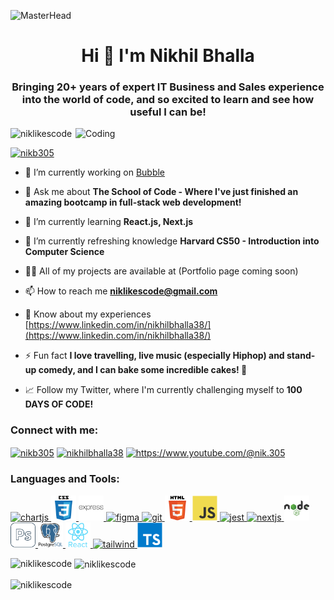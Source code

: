 ![MasterHead](https://user-images.githubusercontent.com/74038190/213910845-af37a709-8995-40d6-be59-724526e3c3d7.gif)
<h1 align="center">Hi 👋 I'm Nikhil Bhalla</h1>
<h3 align="center">Bringing 20+ years of expert IT Business and Sales experience into the world of code, and so excited to learn and see how useful I can be!</h3>
<img align="right" alt="Coding" width="400" src="https://media4.giphy.com/media/v1.Y2lkPTc5MGI3NjExc2R5bm94bzRqMGJkdXBvejI0bmRraTJtMmRreWh3d2EwcHVlbGlvcCZlcD12MV9pbnRlcm5hbF9naWZfYnlfaWQmY3Q9Zw/qgQUggAC3Pfv687qPC/giphy.gif">



<p align="left"> <img src="https://komarev.com/ghpvc/?username=niklikescode&label=Profile%20views&color=0e75b6&style=flat" alt="niklikescode" /> </p>

<p align="left"> <a href="https://twitter.com/nikb305" target="blank"><img src="https://img.shields.io/twitter/follow/nikb305?logo=twitter&style=for-the-badge" alt="nikb305" /></a> </p>

- 🔭 I’m currently working on [Bubble](https://bubble-app-two.vercel.app/)
  
- 💬 Ask me about **The School of Code - Where I've just finished an amazing bootcamp in full-stack web development!**

- 🌱 I’m currently learning **React.js, Next.js**

- 🧠 I’m currently refreshing knowledge **Harvard CS50 - Introduction into Computer Science**

- 👨‍💻 All of my projects are available at (Portfolio page coming soon)

- 📫 How to reach me **niklikescode@gmail.com**

- 📄 Know about my experiences [https://www.linkedin.com/in/nikhilbhalla38/](https://www.linkedin.com/in/nikhilbhalla38/)

- ⚡ Fun fact **I love travelling, live music (especially Hiphop) and stand-up comedy, and I can bake some incredible cakes! 🍰**

- 📈 Follow my Twitter, where I'm currently challenging myself to **100 DAYS OF CODE!**

<h3 align="left">Connect with me:</h3>
<p align="left">
<a href="https://twitter.com/nikb305" target="blank"><img align="center" src="https://raw.githubusercontent.com/rahuldkjain/github-profile-readme-generator/master/src/images/icons/Social/twitter.svg" alt="nikb305" height="30" width="40" /></a>
<a href="https://linkedin.com/in/nikhilbhalla38" target="blank"><img align="center" src="https://raw.githubusercontent.com/rahuldkjain/github-profile-readme-generator/master/src/images/icons/Social/linked-in-alt.svg" alt="nikhilbhalla38" height="30" width="40" /></a>
<a href="https://www.youtube.com/channel/UCSmc0SQYcUH4zPI1NLEzGdA" target="blank"><img align="center" src="https://raw.githubusercontent.com/rahuldkjain/github-profile-readme-generator/master/src/images/icons/Social/youtube.svg" alt="https://www.youtube.com/@nik.305" height="30" width="40" /></a>
</p>

<h3 align="left">Languages and Tools:</h3>
<p align="left"> <a href="https://www.chartjs.org" target="_blank" rel="noreferrer"> <img src="https://www.chartjs.org/media/logo-title.svg" alt="chartjs" width="40" height="40"/> </a> <a href="https://www.w3schools.com/css/" target="_blank" rel="noreferrer"> <img src="https://raw.githubusercontent.com/devicons/devicon/master/icons/css3/css3-original-wordmark.svg" alt="css3" width="40" height="40"/> </a> <a href="https://expressjs.com" target="_blank" rel="noreferrer"> <img src="https://raw.githubusercontent.com/devicons/devicon/master/icons/express/express-original-wordmark.svg" alt="express" width="40" height="40"/> </a> <a href="https://www.figma.com/" target="_blank" rel="noreferrer"> <img src="https://www.vectorlogo.zone/logos/figma/figma-icon.svg" alt="figma" width="40" height="40"/> </a> <a href="https://git-scm.com/" target="_blank" rel="noreferrer"> <img src="https://www.vectorlogo.zone/logos/git-scm/git-scm-icon.svg" alt="git" width="40" height="40"/> </a> <a href="https://www.w3.org/html/" target="_blank" rel="noreferrer"> <img src="https://raw.githubusercontent.com/devicons/devicon/master/icons/html5/html5-original-wordmark.svg" alt="html5" width="40" height="40"/> </a> <a href="https://developer.mozilla.org/en-US/docs/Web/JavaScript" target="_blank" rel="noreferrer"> <img src="https://raw.githubusercontent.com/devicons/devicon/master/icons/javascript/javascript-original.svg" alt="javascript" width="40" height="40"/> </a> <a href="https://jestjs.io" target="_blank" rel="noreferrer"> <img src="https://www.vectorlogo.zone/logos/jestjsio/jestjsio-icon.svg" alt="jest" width="40" height="40"/> </a> <a href="https://nextjs.org/" target="_blank" rel="noreferrer"> <img src="https://cdn.worldvectorlogo.com/logos/nextjs-2.svg" alt="nextjs" width="40" height="40"/> </a> <a href="https://nodejs.org" target="_blank" rel="noreferrer"> <img src="https://raw.githubusercontent.com/devicons/devicon/master/icons/nodejs/nodejs-original-wordmark.svg" alt="nodejs" width="40" height="40"/> </a> <a href="https://www.photoshop.com/en" target="_blank" rel="noreferrer"> <img src="https://raw.githubusercontent.com/devicons/devicon/master/icons/photoshop/photoshop-line.svg" alt="photoshop" width="40" height="40"/> </a> <a href="https://www.postgresql.org" target="_blank" rel="noreferrer"> <img src="https://raw.githubusercontent.com/devicons/devicon/master/icons/postgresql/postgresql-original-wordmark.svg" alt="postgresql" width="40" height="40"/> </a> <a href="https://reactjs.org/" target="_blank" rel="noreferrer"> <img src="https://raw.githubusercontent.com/devicons/devicon/master/icons/react/react-original-wordmark.svg" alt="react" width="40" height="40"/> </a>  <a href="https://tailwindcss.com/" target="_blank" rel="noreferrer"> <img src="https://www.vectorlogo.zone/logos/tailwindcss/tailwindcss-icon.svg" alt="tailwind" width="40" height="40"/> </a> <a href="https://www.typescriptlang.org/" target="_blank" rel="noreferrer"> <img src="https://raw.githubusercontent.com/devicons/devicon/master/icons/typescript/typescript-original.svg" alt="typescript" width="40" height="40"/> </a> </p>

<p><img align="left" src="https://github-readme-stats.vercel.app/api/top-langs?username=niklikescode&show_icons=true&locale=en&layout=compact" alt="niklikescode" /></p>

<p>&nbsp;<img align="center" src="https://github-readme-stats.vercel.app/api?username=niklikescode&show_icons=true&locale=en" alt="niklikescode" /></p>

<p><img align="center" src="https://github-readme-streak-stats.herokuapp.com/?user=niklikescode&" alt="niklikescode" /></p>
